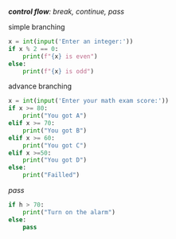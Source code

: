 ***control flow**: break, continue, pass*

simple branching
```python
x = int(input('Enter an integer:'))
if x % 2 == 0:
	print(f"{x} is even")
else:
	print(f"{x} is odd")
```

advance branching
```python
x = int(input('Enter your math exam score:'))
if x >= 80:
	print("You got A")
elif x >= 70:
	print("You got B")
elif x >= 60:
	print("You got C")
elif x >=50:
	print("You got D")
else:
	print("Failled")
```

*pass*
```python
if h > 70:
	print("Turn on the alarm")
else:
	pass
```